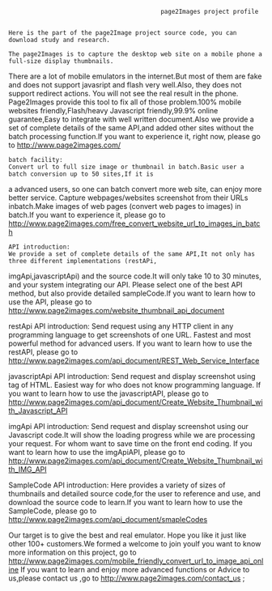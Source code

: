                                               page2Images project profile


    Here is the part of the page2Image project source code, you can download study and research.
    
    The page2Images is to capture the desktop web site on a mobile phone a full-size display thumbnails.
There are a lot of mobile emulators in the internet.But most of them are fake and does not support javasript 
and flash very well.Also, they does not support redirect actions. You will not see the real result in the phone. 
Page2Images provide this tool to fix all of those problem.100% mobile websites friendly,Flash/heavy Javascript 
friendly,99.9% online guarantee,Easy to integrate with well written document.Also we provide a set of complete 
details of the same API,and added other sites without the batch processing function.If you want to experience it, 
right now, please go to http://www.page2images.com/

    batch facility:
    Convert url to full size image or thumbnail in batch.Basic user a batch conversion up to 50 sites,If it is 
a advanced users, so one can batch convert more web site, can enjoy more better service. Capture webpages/websites 
screenshot from their URLs inbatch.Make images of web pages (convert web pages to images) in batch.If you want 
to experience it, please go to http://www.page2images.com/free_convert_website_url_to_images_in_batch

    API introduction:
    We provide a set of complete details of the same API,It not only has three different implementations (restAPi,
imgApi,javascriptApi) and the source code.It will only take 10 to 30 minutes, and your system integrating our API.
Please select one of the best API method, but also provide detailed sampleCode.If you want to learn how to use the 
API, please go to  http://www.page2images.com/website_thumbnail_api_document

   restApi API introduction:
   Send request using any HTTP client in any programming language to get screenshots of one URL. Fastest and most 
powerful method for advanced users. If you want to learn how to use the restAPI, please go to http://www.page2images.com/api_document/REST_Web_Service_Interface

   javascriptApi API introduction:
   Send request and display screenshot using <IMG> tag of HTML. Easiest way for who does not know programming language.
If you want to learn how to use the javascriptAPI, please go to http://www.page2images.com/api_document/Create_Website_Thumbnail_with_Javascript_API

   imgApi API introduction:
   Send request and display screenshot using our Javascript code.It will show the loading progress while we are
processing your request. For whom want to save time on the front end coding. If you want to learn how to use the 
imgApiAPI, please go to http://www.page2images.com/api_document/Create_Website_Thumbnail_with_IMG_API

   SampleCode API introduction:
   Here provides a variety of sizes of thumbnails and detailed source code,for the user to reference and use, and 
download the source code to learn.If you want to learn how to use the SampleCode, please go to http://www.page2images.com/api_document/smapleCodes

   Our target is to give the best and real emulator. Hope you like it just like other 100+ customers.We formed a welcome to join youIf you want to know more information  on this project, go to http://www.page2images.com/mobile_friendly_convert_url_to_image_api_online
If you want to learn and enjoy more advanced functions  or Advice to us,please contact us ,go to http://www.page2images.com/contact_us ;
